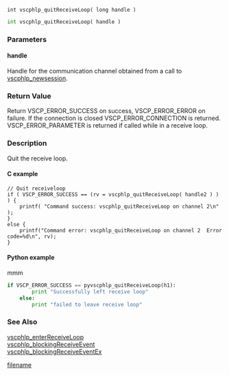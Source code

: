 

```clike
int vscphlp_quitReceiveLoop( long handle )
```

```python
int vscphlp_quitReceiveLoop( handle )
```

### Parameters

#### handle
Handle for the communication channel obtained from a call to [vscphlp_newsession](vscphlp_newsession.md).

### Return Value
Return VSCP_ERROR_SUCCESS on success, VSCP_ERROR_ERROR on failure. If the connection is closed VSCP_ERROR_CONNECTION is returned. VSCP_ERROR_PARAMETER is returned if called while in a receive loop. 

### Description
Quit the receive loop. 

#### C example

```clike
// Quit receiveloop
if ( VSCP_ERROR_SUCCESS == (rv = vscphlp_quitReceiveLoop( handle2 ) ) ) {
    printf( "Command success: vscphlp_quitReceiveLoop on channel 2\n" );
}
else {
    printf("Command error: vscphlp_quitReceiveLoop on channel 2  Error code=%d\n", rv);
}
```

#### Python example
mmm

```python
if VSCP_ERROR_SUCCESS == pyvscphlp_quitReceiveLoop(h1):
        print "Successfully left receive loop"
    else:
        print "failed to leave receive loop"
```

### See Also
[vscphlp_enterReceiveLoop](vscphlp_enterreceiveloop.md)  
[vscphlp_blockingReceiveEvent](vscphlp_blockingreceiveevent.md)  
[vscphlp_blockingReceiveEventEx](vscphlp_blockingreceiveeventex.md)



[filename](./bottom_copyright.md ':include')